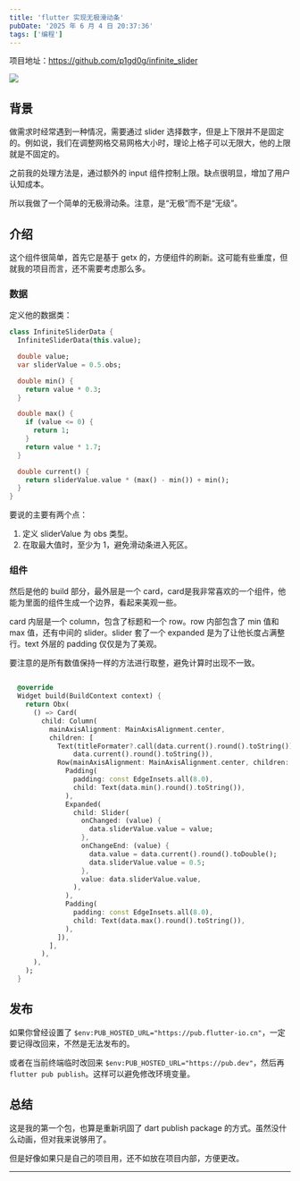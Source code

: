 ```yaml
---
title: 'flutter 实现无极滑动条'
pubDate: '2025 年 6 月 4 日 20:37:36'
tags: ['编程']
---
```



项目地址：https://github.com/p1gd0g/infinite_slider

![](https://md.p1gd0g.cc/mmbiz_gif/OQRlA7Uf7SXvzRlibNyDrfvTiagsyiceGFA0Sriah80jEZUU0ia5fNIiau8lM2vRqibphcTiaN7vzFWaSK953Br3ZCHNXg/0?wx_fmt=gif)

## 背景

做需求时经常遇到一种情况，需要通过 slider 选择数字，但是上下限并不是固定的。例如说，我们在调整网格交易网格大小时，理论上格子可以无限大，他的上限就是不固定的。

之前我的处理方法是，通过额外的 input 组件控制上限。缺点很明显，增加了用户认知成本。

所以我做了一个简单的无极滑动条。注意，是“无极”而不是“无级”。

## 介绍

这个组件很简单，首先它是基于 getx 的，方便组件的刷新。这可能有些重度，但就我的项目而言，还不需要考虑那么多。

### 数据

定义他的数据类：

```dart
class InfiniteSliderData {
  InfiniteSliderData(this.value);

  double value;
  var sliderValue = 0.5.obs;

  double min() {
    return value * 0.3;
  }

  double max() {
    if (value <= 0) {
      return 1;
    }
    return value * 1.7;
  }

  double current() {
    return sliderValue.value * (max() - min()) + min();
  }
}
```

要说的主要有两个点：

1. 定义 sliderValue 为 obs 类型。
2. 在取最大值时，至少为 1，避免滑动条进入死区。

### 组件

然后是他的 build 部分，最外层是一个 card，card是我非常喜欢的一个组件，他能为里面的组件生成一个边界，看起来美观一些。

card 内层是一个 column，包含了标题和一个 row。row 内部包含了 min 值和 max 值，还有中间的 slider。slider 套了一个 expanded 是为了让他长度占满整行。text 外层的 padding 仅仅是为了美观。

要注意的是所有数值保持一样的方法进行取整，避免计算时出现不一致。

```dart

  @override
  Widget build(BuildContext context) {
    return Obx(
      () => Card(
        child: Column(
          mainAxisAlignment: MainAxisAlignment.center,
          children: [
            Text(titleFormater?.call(data.current().round().toString()) ??
                data.current().round().toString()),
            Row(mainAxisAlignment: MainAxisAlignment.center, children: [
              Padding(
                padding: const EdgeInsets.all(8.0),
                child: Text(data.min().round().toString()),
              ),
              Expanded(
                child: Slider(
                  onChanged: (value) {
                    data.sliderValue.value = value;
                  },
                  onChangeEnd: (value) {
                    data.value = data.current().round().toDouble();
                    data.sliderValue.value = 0.5;
                  },
                  value: data.sliderValue.value,
                ),
              ),
              Padding(
                padding: const EdgeInsets.all(8.0),
                child: Text(data.max().round().toString()),
              ),
            ]),
          ],
        ),
      ),
    );
  }
```

## 发布

如果你曾经设置了 `$env:PUB_HOSTED_URL="https://pub.flutter-io.cn"`，一定要记得改回来，不然是无法发布的。

或者在当前终端临时改回来 `$env:PUB_HOSTED_URL="https://pub.dev"`，然后再 `flutter pub publish`。这样可以避免修改环境变量。

## 总结

这是我的第一个包，也算是重新巩固了 dart publish package 的方式。虽然没什么动画，但对我来说够用了。

但是好像如果只是自己的项目用，还不如放在项目内部，方便更改。

---

